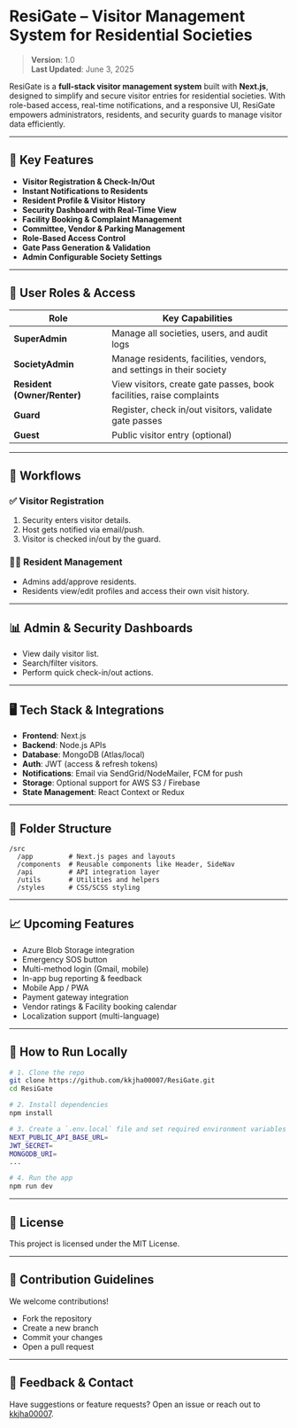 
# ResiGate – Visitor Management System for Residential Societies

> **Version**: 1.0  
> **Last Updated**: June 3, 2025

ResiGate is a **full-stack visitor management system** built with **Next.js**, designed to simplify and secure visitor entries for residential societies. With role-based access, real-time notifications, and a responsive UI, ResiGate empowers administrators, residents, and security guards to manage visitor data efficiently.

---

## 🚀 Key Features

- **Visitor Registration & Check-In/Out**
- **Instant Notifications to Residents**
- **Resident Profile & Visitor History**
- **Security Dashboard with Real-Time View**
- **Facility Booking & Complaint Management**
- **Committee, Vendor & Parking Management**
- **Role-Based Access Control**
- **Gate Pass Generation & Validation**
- **Admin Configurable Society Settings**

---

## 👥 User Roles & Access

| Role          | Key Capabilities |
|---------------|------------------|
| **SuperAdmin** | Manage all societies, users, and audit logs |
| **SocietyAdmin** | Manage residents, facilities, vendors, and settings in their society |
| **Resident (Owner/Renter)** | View visitors, create gate passes, book facilities, raise complaints |
| **Guard** | Register, check in/out visitors, validate gate passes |
| **Guest** | Public visitor entry (optional) |

---

## 🔄 Workflows

### ✅ Visitor Registration
1. Security enters visitor details.
2. Host gets notified via email/push.
3. Visitor is checked in/out by the guard.

### 🧑‍💼 Resident Management
- Admins add/approve residents.
- Residents view/edit profiles and access their own visit history.

---

## 📊 Admin & Security Dashboards

- View daily visitor list.
- Search/filter visitors.
- Perform quick check-in/out actions.

---

## 🖥️ Tech Stack & Integrations

- **Frontend**: Next.js
- **Backend**: Node.js APIs
- **Database**: MongoDB (Atlas/local)
- **Auth**: JWT (access & refresh tokens)
- **Notifications**: Email via SendGrid/NodeMailer, FCM for push
- **Storage**: Optional support for AWS S3 / Firebase
- **State Management**: React Context or Redux

---

## 📁 Folder Structure

```
/src
  /app         # Next.js pages and layouts
  /components  # Reusable components like Header, SideNav
  /api         # API integration layer
  /utils       # Utilities and helpers
  /styles      # CSS/SCSS styling
```

---

## 📈 Upcoming Features

- Azure Blob Storage integration
- Emergency SOS button
- Multi-method login (Gmail, mobile)
- In-app bug reporting & feedback
- Mobile App / PWA
- Payment gateway integration
- Vendor ratings & Facility booking calendar
- Localization support (multi-language)

---

## 🧪 How to Run Locally

```bash
# 1. Clone the repo
git clone https://github.com/kkjha00007/ResiGate.git
cd ResiGate

# 2. Install dependencies
npm install

# 3. Create a `.env.local` file and set required environment variables
NEXT_PUBLIC_API_BASE_URL=
JWT_SECRET=
MONGODB_URI=
...

# 4. Run the app
npm run dev
```

---

## 📜 License

This project is licensed under the MIT License.

---

## 🙌 Contribution Guidelines

We welcome contributions!

- Fork the repository
- Create a new branch
- Commit your changes
- Open a pull request

---

## 📧 Feedback & Contact

Have suggestions or feature requests? Open an issue or reach out to [kkjha00007](https://github.com/kkjha00007).
